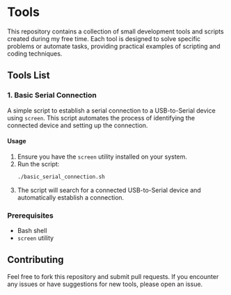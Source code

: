 # Tools

This repository contains a collection of small development tools and scripts created during my free time. Each tool is designed to solve specific problems or automate tasks, providing practical examples of scripting and coding techniques.

## Tools List

### 1. Basic Serial Connection
A simple script to establish a serial connection to a USB-to-Serial device using `screen`. This script automates the process of identifying the connected device and setting up the connection.

#### Usage
1. Ensure you have the `screen` utility installed on your system.
2. Run the script:
    ```bash
    ./basic_serial_connection.sh
    ```
3. The script will search for a connected USB-to-Serial device and automatically establish a connection.

### Prerequisites
- Bash shell
- `screen` utility

## Contributing
Feel free to fork this repository and submit pull requests. If you encounter any issues or have suggestions for new tools, please open an issue.

